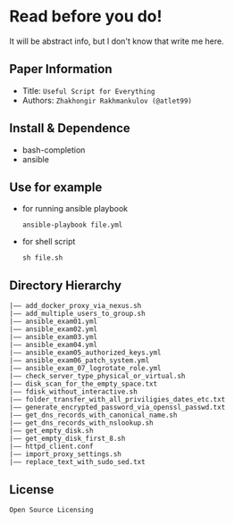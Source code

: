 Read before you do!
===
It will be abstract info, but I don't know that write me here.

## Paper Information
- Title:  `Useful Script for Everything`
- Authors:  `Zhakhongir Rakhmankulov (@atlet99)`


## Install & Dependence
- bash-completion
- ansible

## Use for example
- for running ansible playbook
  ```
  ansible-playbook file.yml
  ```
- for shell script
  ```
  sh file.sh
  ```

## Directory Hierarchy
```
|—— add_docker_proxy_via_nexus.sh
|—— add_multiple_users_to_group.sh
|—— ansible_exam01.yml
|—— ansible_exam02.yml
|—— ansible_exam03.yml
|—— ansible_exam04.yml
|—— ansible_exam05_authorized_keys.yml
|—— ansible_exam06_patch_system.yml
|—— ansible_exam_07_logrotate_role.yml
|—— check_server_type_physical_or_virtual.sh
|—— disk_scan_for_the_empty_space.txt
|—— fdisk_without_interactive.sh
|—— folder_transfer_with_all_priviligies_dates_etc.txt
|—— generate_encrypted_password_via_openssl_passwd.txt
|—— get_dns_records_with_canonical_name.sh
|—— get_dns_records_with_nslookup.sh
|—— get_empty_disk.sh
|—— get_empty_disk_first_8.sh
|—— httpd_client.conf
|—— import_proxy_settings.sh
|—— replace_text_with_sudo_sed.txt
```

## License
```
Open Source Licensing
```